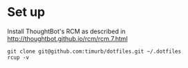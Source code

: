 # Set up

Install ThoughtBot's RCM as described in http://thoughtbot.github.io/rcm/rcm.7.html

```
git clone git@github.com:timurb/dotfiles.git ~/.dotfiles
rcup -v
```
